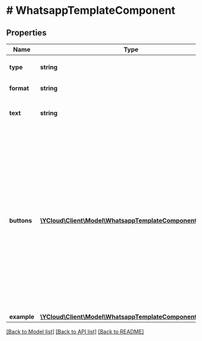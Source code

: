 # # WhatsappTemplateComponent

## Properties

Name | Type | Description | Notes
------------ | ------------- | ------------- | -------------
**type** | **string** | **Required.** Template component type. | [optional]
**format** | **string** | **Required for type &#x60;HEADER&#x60;.** | [optional]
**text** | **string** | **Required for type &#x60;BODY&#x60;, &#x60;FOOTER&#x60;, and format &#x60;TEXT&#x60;.** | [optional]
**buttons** | [**\YCloud\Client\Model\WhatsappTemplateComponentButton[]**](WhatsappTemplateComponentButton.md) | **Required for type &#x60;BUTTONS&#x60;.** The &#x60;BUTTONS&#x60; component has two types of buttons: Quick Reply, and Call To Action. These button types are exclusive, which means you cannot use both of them in one template. Quick Reply buttons are limited to 3. Call To Actions buttons have at most 1 PHONE_NUMBER button, and at most 1 URL button. | [optional]
**example** | [**\YCloud\Client\Model\WhatsappTemplateComponentExample**](WhatsappTemplateComponentExample.md) |  | [optional]

[[Back to Model list]](../../README.md#models) [[Back to API list]](../../README.md#endpoints) [[Back to README]](../../README.md)
